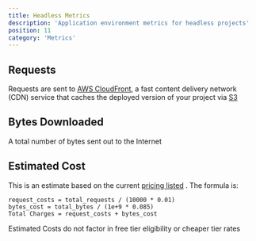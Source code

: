 ```yaml
---
title: Headless Metrics
description: 'Application environment metrics for headless projects'
position: 11
category: 'Metrics'
---
```


## Requests
Requests are sent to [AWS CloudFront](https://aws.amazon.com/cloudfront/), a fast content delivery network (CDN) service that caches the deployed version of your project via [S3](https://aws.amazon.com/s3)

## Bytes Downloaded

A total number of bytes sent out to the Internet

## Estimated Cost

This is an estimate based on the current [pricing listed](https://aws.amazon.com/cloudfront/pricing/) . The formula is:

```
request_costs = total_requests / (10000 * 0.01)
bytes_cost = total_bytes / (1e+9 * 0.085)
Total Charges = request_costs + bytes_cost
```

<alert type="warning">
Estimated Costs do not factor in free tier eligibility or cheaper tier rates
</alert>
